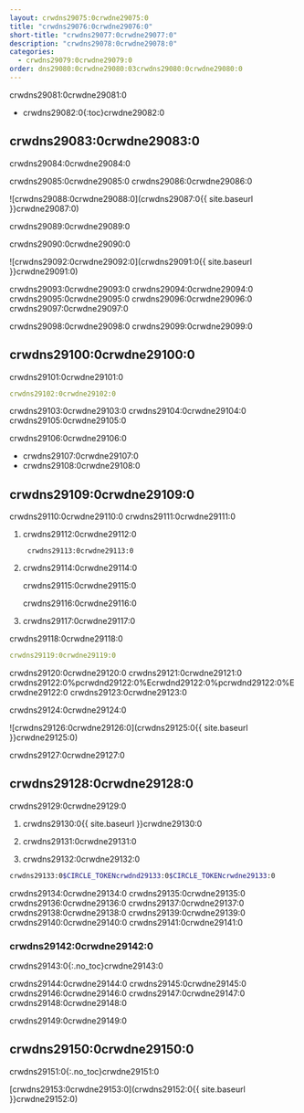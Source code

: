 ```yaml
---
layout: crwdns29075:0crwdne29075:0
title: "crwdns29076:0crwdne29076:0"
short-title: "crwdns29077:0crwdne29077:0"
description: "crwdns29078:0crwdne29078:0"
categories:
  - crwdns29079:0crwdne29079:0
order: dns29080:0crwdne29080:03crwdns29080:0crwdne29080:0
---
```

crwdns29081:0crwdne29081:0

* crwdns29082:0{:toc}crwdne29082:0

## crwdns29083:0crwdne29083:0

crwdns29084:0crwdne29084:0

crwdns29085:0crwdne29085:0 crwdns29086:0crwdne29086:0

![crwdns29088:0crwdne29088:0](crwdns29087:0{{ site.baseurl }}crwdne29087:0)

crwdns29089:0crwdne29089:0

crwdns29090:0crwdne29090:0

![crwdns29092:0crwdne29092:0](crwdns29091:0{{ site.baseurl }}crwdne29091:0)

crwdns29093:0crwdne29093:0 crwdns29094:0crwdne29094:0 crwdns29095:0crwdne29095:0 crwdns29096:0crwdne29096:0 crwdns29097:0crwdne29097:0

crwdns29098:0crwdne29098:0 crwdns29099:0crwdne29099:0

## crwdns29100:0crwdne29100:0

crwdns29101:0crwdne29101:0

```yaml
crwdns29102:0crwdne29102:0
```

crwdns29103:0crwdne29103:0 crwdns29104:0crwdne29104:0 crwdns29105:0crwdne29105:0

crwdns29106:0crwdne29106:0

* crwdns29107:0crwdne29107:0
* crwdns29108:0crwdne29108:0

## crwdns29109:0crwdne29109:0

crwdns29110:0crwdne29110:0 crwdns29111:0crwdne29111:0

1. crwdns29112:0crwdne29112:0
    
        crwdns29113:0crwdne29113:0

2. crwdns29114:0crwdne29114:0
    
    crwdns29115:0crwdne29115:0
    
    crwdns29116:0crwdne29116:0

3. crwdns29117:0crwdne29117:0

crwdns29118:0crwdne29118:0

```yaml
crwdns29119:0crwdne29119:0
```

crwdns29120:0crwdne29120:0 crwdns29121:0crwdne29121:0 crwdns29122:0%pcrwdnd29122:0%Ecrwdnd29122:0%pcrwdnd29122:0%Ecrwdne29122:0 crwdns29123:0crwdne29123:0

crwdns29124:0crwdne29124:0

![crwdns29126:0crwdne29126:0](crwdns29125:0{{ site.baseurl }}crwdne29125:0)

crwdns29127:0crwdne29127:0

## crwdns29128:0crwdne29128:0

crwdns29129:0crwdne29129:0

1. crwdns29130:0{{ site.baseurl }}crwdne29130:0

2. crwdns29131:0crwdne29131:0

3. crwdns29132:0crwdne29132:0

```bash
crwdns29133:0$CIRCLE_TOKENcrwdnd29133:0$CIRCLE_TOKENcrwdne29133:0
```

crwdns29134:0crwdne29134:0 crwdns29135:0crwdne29135:0 crwdns29136:0crwdne29136:0 crwdns29137:0crwdne29137:0 crwdns29138:0crwdne29138:0 crwdns29139:0crwdne29139:0 crwdns29140:0crwdne29140:0 crwdns29141:0crwdne29141:0

### crwdns29142:0crwdne29142:0

crwdns29143:0{:.no_toc}crwdne29143:0

crwdns29144:0crwdne29144:0 crwdns29145:0crwdne29145:0 crwdns29146:0crwdne29146:0 crwdns29147:0crwdne29147:0 crwdns29148:0crwdne29148:0

crwdns29149:0crwdne29149:0

## crwdns29150:0crwdne29150:0

crwdns29151:0{:.no_toc}crwdne29151:0

[crwdns29153:0crwdne29153:0](crwdns29152:0{{ site.baseurl }}crwdne29152:0)